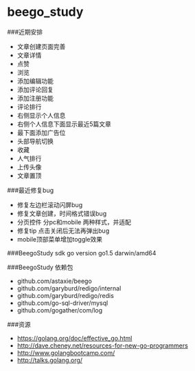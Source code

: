 # beego_study
 
###近期安排
  * 文章创建页面完善
  * 文章详情
  * 点赞
  * 浏览
  * 添加编辑功能
  * 添加评论回复
  * 添加注册功能
  * 评论排行
  * 右侧显示个人信息
  * 右侧个人信息下面显示最近5篇文章
  * 最下面添加广告位
  * 头部导航切换
  * 收藏
  * 人气排行
  * 上传头像
  * 文章置顶
  
  
###最近修复bug

 * 修复左边栏滚动闪屏bug
 * 修复文章创建，时间格式错误bug
 * 分页控件 分pc和mobile 两种样式，并适配
 * 修复tip 点击关闭后无法再弹出bug
 * mobile顶部菜单增加toggle效果
 

###BeegoStudy sdk
go version go1.5 darwin/amd64

###BeegoStudy 依赖包
 * github.com/astaxie/beego
 * github.com/garyburd/redigo/internal
 * github.com/garyburd/redigo/redis
 * github.com/go-sql-driver/mysql
 * github.com/gogather/com/log

###资源
 * https://golang.org/doc/effective_go.html
 * http://dave.cheney.net/resources-for-new-go-programmers
 * http://www.golangbootcamp.com/
 * http://talks.golang.org/
  
